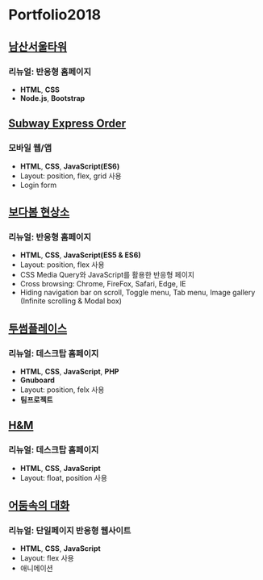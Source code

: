# Portfolio2018

## [남산서울타워](https://yeolire.github.io/portfolio2018/NamsanSeoulTower)
### 리뉴얼: 반응형 홈페이지
- **HTML**, **CSS**  
- **Node.js**, **Bootstrap**  


## [Subway Express Order](https://yeolire.github.io/portfolio2018/subwayExpressOrder)
### 모바일 웹/앱
- **HTML**, **CSS**, **JavaScript(ES6)**  
- Layout: position, flex, grid 사용  
- Login form  


## [보다봄 현상소](https://yeolire.github.io/portfolio2018/bodabom)
### 리뉴얼: 반응형 홈페이지
- **HTML**, **CSS**, **JavaScript(ES5 & ES6)**  
- Layout: position, flex 사용  
- CSS Media Query와 JavaScript를 활용한 반응형 페이지
- Cross browsing: Chrome, FireFox, Safari, Edge, IE
- Hiding navigation bar on scroll, Toggle menu, Tab menu, Image gallery (Infinite scrolling & Modal box)  


## [투썸플레이스](https://woonhee.dothome.co.kr)
### 리뉴얼: 데스크탑 홈페이지
- **HTML**, **CSS**, **JavaScript**, **PHP**  
- **Gnuboard**  
- Layout: position, felx 사용  
- **팀프로젝트**


## [H&M](https://yeolire.github.io/portfolio2018/hm)
### 리뉴얼: 데스크탑 홈페이지
- **HTML**, **CSS**, **JavaScript**  
- Layout: float, position 사용  


## [어둠속의 대화](https://yeolire.github.io/portfolio2018/dialogueInTheDark)
### 리뉴얼: 단일페이지 반응형 웹사이트
- **HTML**, **CSS**, **JavaScript**
- Layout: flex 사용  
- 애니메이션
